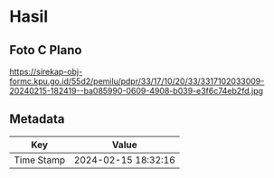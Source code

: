 # Hasil

## Foto C Plano

https://sirekap-obj-formc.kpu.go.id/55d2/pemilu/pdpr/33/17/10/20/33/3317102033009-20240215-182419--ba085990-0609-4908-b039-e3f6c74eb2fd.jpg


## Metadata

| Key        | Value               |
| ---------- | ------------------- |
| Time Stamp | 2024-02-15 18:32:16 |




